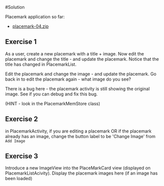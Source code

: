 #Solution

Placemark application so far:

- [placemark-04.zip](archives/placemark-04.zip)

## Exercise 1

As a user, create a new placemark with a title + image. Now edit the placemark and change the title - and update the placemark. Notice that the title has changed in PlacemarkList. 

Edit the placemark and change the image - and update the placemark. Go back in to edit the placemark again - what image do you see?

There is a bug here - the placemark activity is still showing the original image. See if you can debug and fix this bug.

(HINT - look in the PlacemarkMemStore class)


## Exercise 2

in PlacemarkActivity, if you are editing a placemark OR if the placemark already has an image, change the button label to be 'Change Image' from `Add Image`

## Exercise 3

Introduce a new ImageView into the PlaceMarkCard view (displayed on PlacemarkListAcivity). Display the placemark images here (if an image has been loaded)

